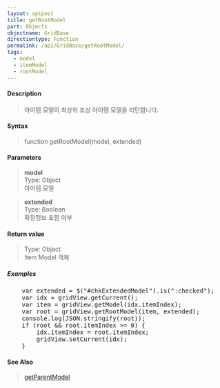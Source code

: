 ```yaml
---
layout: apipost
title: getRootModel
part: Objects
objectname: GridBase
directiontype: Function
permalink: /api/GridBase/getRootModel/
tags:
  - model
  - itemModel
  - rootModel
---
```



#### Description

> 아이템 모델의 최상위 조상 아이템 모델을 리턴합니다.  

#### Syntax

> function getRootModel(model, extended)  

#### Parameters

> **model**  
> Type: Object  
> 아이템 모델  

> **extended**  
> Type: Boolean  
> 확장정보 포함 여부  

#### Return value

> Type: Object  
> Item Model 객체  

##### Examples 

<pre class="prettyprint">
    var extended = $("#chkExtendedModel").is(":checked");
    var idx = gridView.getCurrent();
    var item = gridView.getModel(idx.itemIndex);
    var root = gridView.getRootModel(item, extended);
    console.log(JSON.stringify(root));
    if (root && root.itemIndex >= 0) {
        idx.itemIndex = root.itemIndex;
        gridView.setCurrent(idx);
    }
</pre>

#### See Also
> [getParentModel](/api/GridBase/getParentModel)